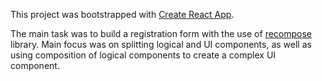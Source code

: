 This project was bootstrapped with [Create React App](https://github.com/facebookincubator/create-react-app).

The main task was to build a registration form with the use of [recompose](https://github.com/acdlite/recompose) library.
Main focus was on splitting logical and UI components, as well as using composition of logical components to create a complex UI component.
